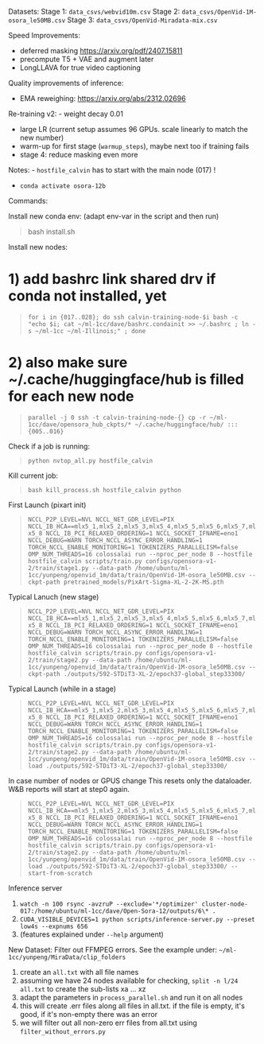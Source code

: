 
Datasets:
Stage 1: `data_csvs/webvid10m.csv`
Stage 2: `data_csvs/OpenVid-1M-osora_le50MB.csv`
Stage 3: `data_csvs/OpenVid-Miradata-mix.csv`

Speed Improvements:
- deferred masking https://arxiv.org/pdf/2407.15811 
- precompute T5 + VAE and augment later
- LongLLAVA for true video captioning

Quality improvements of inference:
- EMA reweighing: https://arxiv.org/abs/2312.02696

Re-training v2:
- weight decay 0.01
- large LR (current setup assumes 96 GPUs. scale linearly to match the new number)
- warm-up for first stage (`warmup_steps`), maybe next too if training fails
- stage 4: reduce masking even more

Notes:
- `hostfile_calvin` has to start with the main node (017) !
- `conda activate osora-12b`

Commands:

Install new conda env:
(adapt env-var in the script and then run)
> bash install.sh

Install new nodes:
# 1) add bashrc link shared drv if conda not installed, yet
> `for i in {017..028}; do ssh calvin-training-node-$i bash -c "echo $i; cat ~/ml-1cc/dave/bashrc.condainit >> ~/.bashrc ; ln -s ~/ml-1cc ~/ml-Illinois;" ; done`
# 2) also make sure ~/.cache/huggingface/hub is filled for each new node
> `parallel -j 0 ssh -t calvin-training-node-{} cp -r ~/ml-1cc/dave/opensora_hub_ckpts/* ~/.cache/huggingface/hub/ ::: {005..016}`

Check if a job is running:
> `python nvtop_all.py hostfile_calvin`

Kill current job:
> `bash kill_process.sh hostfile_calvin python`


First Launch (pixart init)
> `NCCL_P2P_LEVEL=NVL NCCL_NET_GDR_LEVEL=PIX NCCL_IB_HCA==mlx5_1,mlx5_2,mlx5_3,mlx5_4,mlx5_5,mlx5_6,mlx5_7,mlx5_8 NCCL_IB_PCI_RELAXED_ORDERING=1 NCCL_SOCKET_IFNAME=eno1 NCCL_DEBUG=WARN TORCH_NCCL_ASYNC_ERROR_HANDLING=1 TORCH_NCCL_ENABLE_MONITORING=1 TOKENIZERS_PARALLELISM=false OMP_NUM_THREADS=16 colossalai run --nproc_per_node 8 --hostfile hostfile_calvin scripts/train.py configs/opensora-v1-2/train/stage1.py --data-path /home/ubuntu/ml-1cc/yunpeng/openvid_1m/data/train/OpenVid-1M-osora_le50MB.csv --ckpt-path pretrained_models/PixArt-Sigma-XL-2-2K-MS.pth`

Typical Lanuch (new stage)
> `NCCL_P2P_LEVEL=NVL NCCL_NET_GDR_LEVEL=PIX NCCL_IB_HCA==mlx5_1,mlx5_2,mlx5_3,mlx5_4,mlx5_5,mlx5_6,mlx5_7,mlx5_8 NCCL_IB_PCI_RELAXED_ORDERING=1 NCCL_SOCKET_IFNAME=eno1 NCCL_DEBUG=WARN TORCH_NCCL_ASYNC_ERROR_HANDLING=1 TORCH_NCCL_ENABLE_MONITORING=1 TOKENIZERS_PARALLELISM=false OMP_NUM_THREADS=16 colossalai run --nproc_per_node 8 --hostfile hostfile_calvin scripts/train.py configs/opensora-v1-2/train/stage2.py --data-path /home/ubuntu/ml-1cc/yunpeng/openvid_1m/data/train/OpenVid-1M-osora_le50MB.csv --ckpt-path ./outputs/592-STDiT3-XL-2/epoch37-global_step33300/`

Typical Launch (while in a stage)
> `NCCL_P2P_LEVEL=NVL NCCL_NET_GDR_LEVEL=PIX NCCL_IB_HCA==mlx5_1,mlx5_2,mlx5_3,mlx5_4,mlx5_5,mlx5_6,mlx5_7,mlx5_8 NCCL_IB_PCI_RELAXED_ORDERING=1 NCCL_SOCKET_IFNAME=eno1 NCCL_DEBUG=WARN TORCH_NCCL_ASYNC_ERROR_HANDLING=1 TORCH_NCCL_ENABLE_MONITORING=1 TOKENIZERS_PARALLELISM=false OMP_NUM_THREADS=16 colossalai run --nproc_per_node 8 --hostfile hostfile_calvin scripts/train.py configs/opensora-v1-2/train/stage2.py --data-path /home/ubuntu/ml-1cc/yunpeng/openvid_1m/data/train/OpenVid-1M-osora_le50MB.csv --load ./outputs/592-STDiT3-XL-2/epoch37-global_step33300/`

In case number of nodes or GPUS change
This resets only the dataloader. W&B reports will start at step0 again.
> `NCCL_P2P_LEVEL=NVL NCCL_NET_GDR_LEVEL=PIX NCCL_IB_HCA==mlx5_1,mlx5_2,mlx5_3,mlx5_4,mlx5_5,mlx5_6,mlx5_7,mlx5_8 NCCL_IB_PCI_RELAXED_ORDERING=1 NCCL_SOCKET_IFNAME=eno1 NCCL_DEBUG=WARN TORCH_NCCL_ASYNC_ERROR_HANDLING=1 TORCH_NCCL_ENABLE_MONITORING=1 TOKENIZERS_PARALLELISM=false OMP_NUM_THREADS=16 colossalai run --nproc_per_node 8 --hostfile hostfile_calvin scripts/train.py configs/opensora-v1-2/train/stage2.py --data-path /home/ubuntu/ml-1cc/yunpeng/openvid_1m/data/train/OpenVid-1M-osora_le50MB.csv --load ./outputs/592-STDiT3-XL-2/epoch37-global_step33300/ --start-from-scratch`

Inference server
1. `watch -n 100 rsync -avzruP --exclude='*/optimizer' cluster-node-017:/home/ubuntu/ml-1cc/dave/Open-Sora-12/outputs/6\* .`
2. `CUDA_VISIBLE_DEVICES=1 python scripts/inference-server.py --preset low4s --expnums 656`
3. (features explained under `--help` argument)


New Dataset:
Filter out FFMPEG errors.
See the example under: `~/ml-1cc/yunpeng/MiraData/clip_folders`
1. create an `all.txt` with all file names
2. assuming we have 24 nodes available for checking, `split -n l/24 all.txt` to create the sub-lists xa ... xz
3. adapt the parameters in `process_parallel.sh` and run it on all nodes
4. this will create .err files along all files in all.txt. if the file is empty, it's good, if it's non-empty there was an error
5. we will filter out all non-zero err files from all.txt using `filter_without_errors.py`

